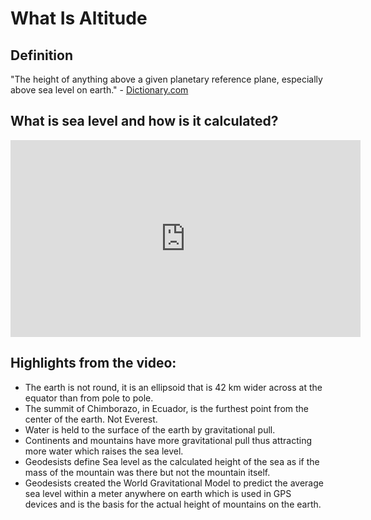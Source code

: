 # What Is Altitude

## Definition

"The height of anything above a given planetary reference plane, especially above sea level on earth." - [Dictionary.com](http://dictionary.reference.com/browse/altitude)

## What is sea level and how is it calculated?

<iframe width="560" height="315" src="https://www.youtube.com/embed/q65O3qA0-n4" frameborder="0" allowfullscreen></iframe>

## Highlights from the video:

- The earth is not round, it is an ellipsoid that is 42 km wider across at the equator than from pole to pole.
- The summit of Chimborazo, in Ecuador, is the furthest point from the center of the earth. Not Everest.
- Water is held to the surface of the earth by gravitational pull.
- Continents and mountains have more gravitational pull thus attracting more water which raises the sea level.
- Geodesists define Sea level as the calculated height of the sea as if the mass of the mountain was there but not the mountain itself.
- Geodesists created the World Gravitational Model to predict the average sea level within a meter anywhere on earth which is used in GPS devices and is the basis for the actual height of mountains on the earth.